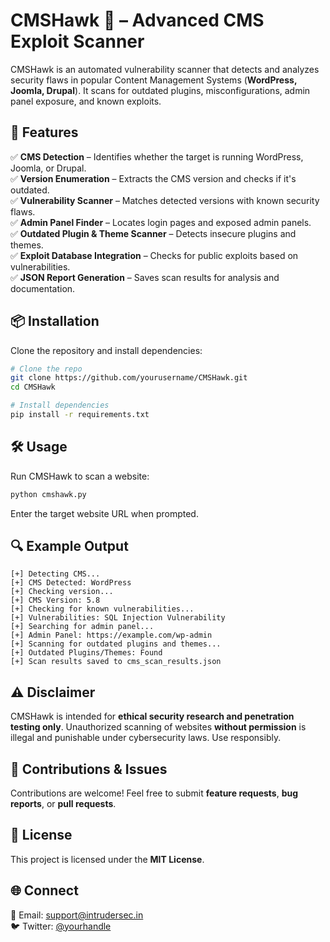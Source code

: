 # CMSHawk 🦅 – Advanced CMS Exploit Scanner

CMSHawk is an automated vulnerability scanner that detects and analyzes security flaws in popular Content Management Systems (**WordPress, Joomla, Drupal**). It scans for outdated plugins, misconfigurations, admin panel exposure, and known exploits.

## 🚀 Features
✅ **CMS Detection** – Identifies whether the target is running WordPress, Joomla, or Drupal.  
✅ **Version Enumeration** – Extracts the CMS version and checks if it's outdated.  
✅ **Vulnerability Scanner** – Matches detected versions with known security flaws.  
✅ **Admin Panel Finder** – Locates login pages and exposed admin panels.  
✅ **Outdated Plugin & Theme Scanner** – Detects insecure plugins and themes.  
✅ **Exploit Database Integration** – Checks for public exploits based on vulnerabilities.  
✅ **JSON Report Generation** – Saves scan results for analysis and documentation.  

## 📦 Installation
Clone the repository and install dependencies:
```bash
# Clone the repo
git clone https://github.com/yourusername/CMSHawk.git  
cd CMSHawk  

# Install dependencies
pip install -r requirements.txt  
```

## 🛠️ Usage
Run CMSHawk to scan a website:
```bash
python cmshawk.py
```
Enter the target website URL when prompted.

## 🔍 Example Output
```
[+] Detecting CMS...
[+] CMS Detected: WordPress
[+] Checking version...
[+] CMS Version: 5.8
[+] Checking for known vulnerabilities...
[+] Vulnerabilities: SQL Injection Vulnerability
[+] Searching for admin panel...
[+] Admin Panel: https://example.com/wp-admin
[+] Scanning for outdated plugins and themes...
[+] Outdated Plugins/Themes: Found
[+] Scan results saved to cms_scan_results.json
```

## ⚠️ Disclaimer
CMSHawk is intended for **ethical security research and penetration testing only**. Unauthorized scanning of websites **without permission** is illegal and punishable under cybersecurity laws. Use responsibly.

## 🤝 Contributions & Issues
Contributions are welcome! Feel free to submit **feature requests**, **bug reports**, or **pull requests**.

## 📜 License
This project is licensed under the **MIT License**.

## 🌐 Connect
📧 Email: support@intrudersec.in  
🐦 Twitter: [@yourhandle](https://twitter.com/IntruderSec)
